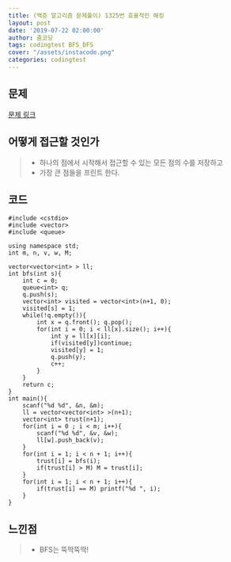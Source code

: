 ```yaml
---
title: (백준 알고리즘 문제풀이) 1325번 효율적인 해킹
layout: post
date: '2019-07-22 02:00:00'
author: 줌코딩
tags: codingtest BFS_DFS
cover: "/assets/instacode.png"
categories: codingtest
---
```


## 문제

[문제 링크](https://www.acmicpc.net/problem/1325)

## 어떻게 접근할 것인가

>* 하나의 점에서 시작해서 접근할 수 있는 모든 점의 수를 저장하고
>* 가장 큰 점들을 프린트 한다.

## 코드

    #include <cstdio>
    #include <vector>
    #include <queue>

    using namespace std;
    int m, n, v, w, M;

    vector<vector<int> > ll;
    int bfs(int s){
        int c = 0;
        queue<int> q;
        q.push(s);
        vector<int> visited = vector<int>(n+1, 0);
        visited[s] = 1;
        while(!q.empty()){
            int x = q.front(); q.pop();
            for(int i = 0; i < ll[x].size(); i++){
                int y = ll[x][i];
                if(visited[y])continue;
                visited[y] = 1;
                q.push(y);
                c++;
            }
        }
        return c;
    }
    int main(){
        scanf("%d %d", &n, &m);
        ll = vector<vector<int> >(n+1);
        vector<int> trust(n+1);
        for(int i = 0 ; i < m; i++){
            scanf("%d %d", &v, &w);
            ll[w].push_back(v);
        }
        for(int i = 1; i < n + 1; i++){
            trust[i] = bfs(i);
            if(trust[i] > M) M = trust[i];
        }
        for(int i = 1; i < n + 1; i++){
            if(trust[i] == M) printf("%d ", i);
        }
    }

## 느낀점

>* BFS는 뚝딱뚝딱!
